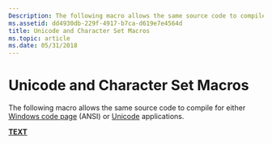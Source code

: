 ```yaml
---
Description: The following macro allows the same source code to compile for either Windows code page (ANSI) or Unicode applications.
ms.assetid: dd4930db-229f-4917-b7ca-d619e7e4564d
title: Unicode and Character Set Macros
ms.topic: article
ms.date: 05/31/2018
---
```


# Unicode and Character Set Macros

The following macro allows the same source code to compile for either [Windows code page](code-pages.md) (ANSI) or [Unicode](unicode.md) applications.

[**TEXT**](/windows/desktop/api/Winnt/nf-winnt-text)

 

 



